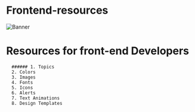 # Frontend-resources
![Banner](https://user-images.githubusercontent.com/78463849/171996128-2a00134a-bdb0-4876-afb7-bc3ca826d6db.jpeg)


# Resources for front-end Developers

      ###### 1. Topics
      2. Colors
      3. Images
      4. Fonts
      5. Icons
      6. Alerts
      7. Text Animations
      8. Design Templates




